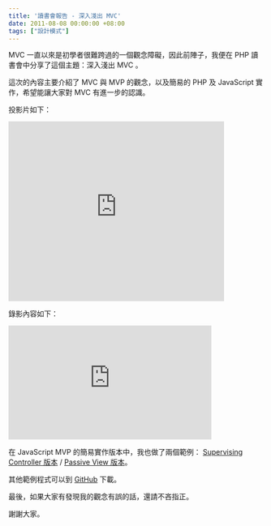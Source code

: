 ```yaml
---
title: '讀書會報告 - 深入淺出 MVC'
date: 2011-08-08 00:00:00 +08:00
tags: ["設計模式"]
---
```


MVC 一直以來是初學者很難跨過的一個觀念障礙，因此前陣子，我便在 PHP 讀書會中分享了這個主題：深入淺出 MVC 。

這次的內容主要介紹了 MVC 與 MVP 的觀念，以及簡易的 PHP 及 JavaScript 實作，希望能讓大家對 MVC 有進一步的認識。

<!-- more -->

投影片如下：
<div><iframe src="http://www.slideshare.net/slideshow/embed_code/8761203" width="425" height="355" frameborder="0" marginwidth="0" marginheight="0" scrolling="no"></iframe></div>

錄影內容如下：
<div><iframe src="http://player.vimeo.com/video/27250829?title=0&amp;byline=0&amp;portrait=0" width="400" height="225" frameborder="0"></iframe></div>

在 JavaScript MVP 的簡易實作版本中，我也做了兩個範例：  [Supervising Controller 版本](http://jsfiddle.net/RbFSc/2/) / [Passive View 版本](http://jsfiddle.net/FMruf/1/)。

其他範例程式可以到 [GitHub](https://github.com/jaceju/head_first_mvc_sample) 下載。

最後，如果大家有發現我的觀念有誤的話，還請不吝指正。

謝謝大家。

